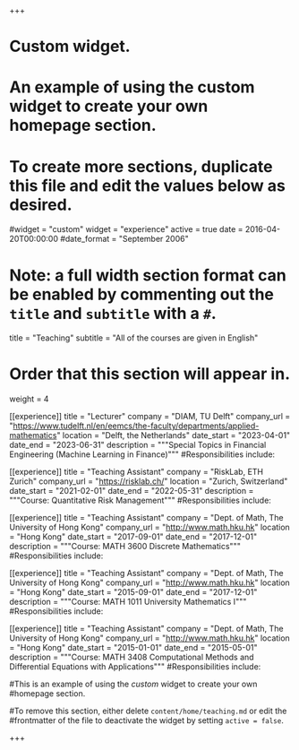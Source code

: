 +++
# Custom widget.
# An example of using the custom widget to create your own homepage section.
# To create more sections, duplicate this file and edit the values below as desired.
#widget = "custom"
widget = "experience"
active = true
date = 2016-04-20T00:00:00
#date_format = "September 2006"

# Note: a full width section format can be enabled by commenting out the `title` and `subtitle` with a `#`.
title = "Teaching"
subtitle = "All of the courses are given in English"

# Order that this section will appear in.
weight = 4

[[experience]]
  title = "Lecturer"
  company = "DIAM, TU Delft"
  company_url = "https://www.tudelft.nl/en/eemcs/the-faculty/departments/applied-mathematics"
  location = "Delft, the Netherlands"
  date_start = "2023-04-01"
  date_end = "2023-06-31"
  description = """Special Topics in Financial Engineering (Machine Learning in Finance)"""
  #Responsibilities include:

[[experience]]
  title = "Teaching Assistant"
  company = "RiskLab, ETH Zurich"
  company_url = "https://risklab.ch/"
  location = "Zurich, Switzerland"
  date_start = "2021-02-01"
  date_end = "2022-05-31"
  description = """Course: Quantitative Risk Management"""
  #Responsibilities include:

[[experience]]
  title = "Teaching Assistant"
  company = "Dept. of Math, The University of Hong Kong"
  company_url = "http://www.math.hku.hk"
  location = "Hong Kong"
  date_start = "2017-09-01"
  date_end = "2017-12-01"
  description = """Course: MATH 3600 Discrete Mathematics"""
  #Responsibilities include:
  
[[experience]]
  title = "Teaching Assistant"
  company = "Dept. of Math, The University of Hong Kong"
  company_url = "http://www.math.hku.hk"
  location = "Hong Kong"
  date_start = "2015-09-01"
  date_end = "2017-12-01"
  description = """Course: MATH 1011 University Mathematics I"""
  #Responsibilities include:
  
[[experience]]
  title = "Teaching Assistant"
  company = "Dept. of Math, The University of Hong Kong"
  company_url = "http://www.math.hku.hk"
  location = "Hong Kong"
  date_start = "2015-01-01"
  date_end = "2015-05-01"
  description = """Course: MATH 3408 Computational Methods and Differential Equations with Applications"""
  #Responsibilities include:    
  
  #This is an example of using the *custom* widget to create your own #homepage section.

#To remove this section, either delete `content/home/teaching.md` or edit the #frontmatter of the file to deactivate the widget by setting `active = false`.


+++

